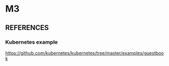 # M3

## REFERENCES

### Kubernetes example
https://github.com/kubernetes/kubernetes/tree/master/examples/guestbook

